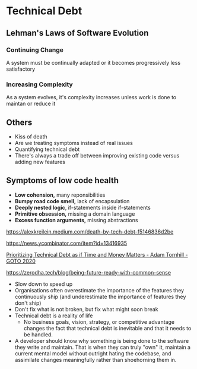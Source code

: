 # Technical Debt

## Lehman's Laws of Software Evolution

### Continuing Change

A system must be continually adapted or it becomes progressively less satisfactory

### Increasing Complexity

As a system evolves, it's complexity increases unless work is done to maintan or reduce it

## Others

- Kiss of death
- Are we treating symptoms instead of real issues
- Quantifying technical debt
- There's always a trade off between improving existing code versus adding new features

## Symptoms of low code health

- **Low cohension,** many reponsibilities
- **Bumpy road code smell,** lack of encapsulation
- **Deeply nested logic**, if-statements inside if-statements
- **Primitive obsession,** missing a domain language
- **Excess function arguments,** missing abstractions

https://alexkreilein.medium.com/death-by-tech-debt-f5146836d2be

https://news.ycombinator.com/item?id=13416935

[Prioritizing Technical Debt as if Time and Money Matters - Adam Tornhill - GOTO 2020](https://www.youtube.com/watch?v=FnmYGqZAAuI)

https://zerodha.tech/blog/being-future-ready-with-common-sense

- Slow down to speed up
- Organisations often overestimate the importance of the features they continuously ship (and underestimate the importance of features they don't ship)
- Don't fix what is not broken, but fix what might soon break
- Technical debt is a reality of life
  - No business goals, vision, strategy, or competitive advantage changes the fact that technical debt is inevitable and that it needs to be handled.
- A developer should know why something is being done to the software they write and maintain. That is when they can truly "own" it, maintain a current mental model without outright hating the codebase, and assimilate changes meaningfully rather than shoehorning them in.
